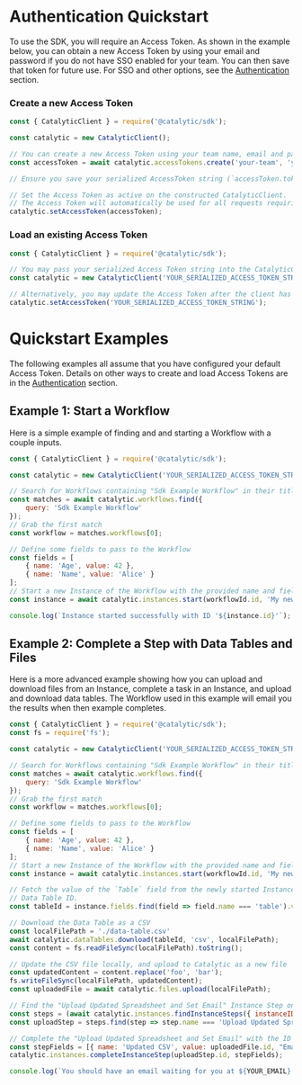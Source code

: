 # Authentication Quickstart

To use the SDK, you will require an Access Token. As shown in the example below, you can obtain a new Access Token by using your email and password if you do not have SSO enabled for your team. You can then save that token for future use. For SSO and other options, see the [Authentication](doc:authentication-node) section.

### Create a new Access Token

```javascript
const { CatalyticClient } = require('@catalytic/sdk');

const catalytic = new CatalyticClient();

// You can create a new Access Token using your team name, email and password
const accessToken = await catalytic.accessTokens.create('your-team', 'your-email', 'your-password');

// Ensure you save your serialized AccessToken string (`accessToken.token`), since you will not be able to retrieve the serialized Access Token string again

// Set the Access Token as active on the constructed CatalyticClient.
// The Access Token will automatically be used for all requests requiring authentication
catalytic.setAccessToken(accessToken);
```

### Load an existing Access Token

```javascript
const { CatalyticClient } = require('@catalytic/sdk');

// You may pass your serialized Access Token string into the CatalyticClient constructor
const catalytic = new CatalyticClient('YOUR_SERIALIZED_ACCESS_TOKEN_STRING');

// Alternatively, you may update the Access Token after the client has been constructed.
catalytic.setAccessToken('YOUR_SERIALIZED_ACCESS_TOKEN_STRING');
```

# Quickstart Examples

The following examples all assume that you have configured your default Access Token. Details on other ways to create and load Access Tokens are in the [Authentication](doc:authentication-node) section.

## Example 1: Start a Workflow

Here is a simple example of finding and and starting a Workflow with a couple inputs.

```javascript
const { CatalyticClient } = require('@catalytic/sdk');

const catalytic = new CatalyticClient('YOUR_SERIALIZED_ACCESS_TOKEN_STRING');

// Search for Workflows containing "Sdk Example Workflow" in their title or description
const matches = await catalytic.workflows.find({
    query: 'Sdk Example Workflow'
});
// Grab the first match
const workflow = matches.workflows[0];

// Define some fields to pass to the Workflow
const fields = [
    { name: 'Age', value: 42 },
    { name: 'Name', value: 'Alice' }
];
// Start a new Instance of the Workflow with the provided name and fields
const instance = await catalytic.instances.start(workflowId.id, 'My new Instance', fields);

console.log(`Instance started successfully with ID '${instance.id}'`);
```

## Example 2: Complete a Step with Data Tables and Files

Here is a more advanced example showing how you can upload and download files from an Instance, complete a task in an Instance, and upload and download data tables. The Workflow used in this example will email you the results when then example completes.

```javascript
const { CatalyticClient } = require('@catalytic/sdk');
const fs = require('fs');

const catalytic = new CatalyticClient('YOUR_SERIALIZED_ACCESS_TOKEN_STRING');

// Search for Workflows containing "Sdk Example Workflow" in their title or description
const matches = await catalytic.workflows.find({
    query: 'Sdk Example Workflow'
});
// Grab the first match
const workflow = matches.workflows[0];

// Define some fields to pass to the Workflow
const fields = [
    { name: 'Age', value: 42 },
    { name: 'Name', value: 'Alice' }
];
// Start a new Instance of the Workflow with the provided name and fields
const instance = await catalytic.instances.start(workflowId.id, 'My new Instance', fields);

// Fetch the value of the `Table` field from the newly started Instance. The value will be a
// Data Table ID.
const tableId = instance.fields.find(field => field.name === 'table').value;

// Download the Data Table as a CSV
const localFilePath = './data-table.csv'
await catalytic.dataTables.download(tableId, 'csv', localFilePath);
const content = fs.readFileSync(localFilePath).toString();

// Update the CSV file locally, and upload to Catalytic as a new file
const updatedContent = content.replace('foo', 'bar');
fs.writeFileSync(localFilePath, updatedContent);
const uploadedFile = await catalytic.files.upload(localFilePath);

// Find the "Upload Updated Spreadsheet and Set Email" Instance Step on the Instance
const steps = (await catalytic.instances.findInstanceSteps({ instanceID: instance.id })).steps;
const uploadStep = steps.find(step => step.name === 'Upload Updated Spreadsheet and Set Email');

// Complete the "Upload Updated Spreadsheet and Set Email" with the ID of the uploaded File
const stepFields = [{ name: 'Updated CSV', value: uploadedFile.id, "Email Address": "YOUR_EMAIL" }];
catalytic.instances.completeInstanceStep(uploadStep.id, stepFields);

console.log(`You should have an email waiting for you at ${YOUR_EMAIL} now with the updated CSV converted to an Excel attachment`);
```
